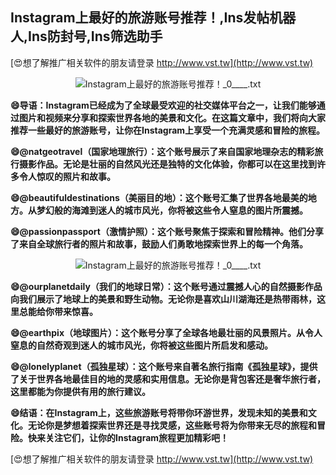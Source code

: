 ## **Instagram上最好的旅游账号推荐！,Ins发帖机器人,Ins防封号,Ins筛选助手**

[😍想了解推广相关软件的朋友请登录 http://www.vst.tw](http://www.vst.tw)

 <center><img src="https://vst.tw/MP4/tuiguang/png/5.png" alt="Instagram上最好的旅游账号推荐！_0____.txt"></center>

**😄导语：Instagram已经成为了全球最受欢迎的社交媒体平台之一，让我们能够通过图片和视频来分享和探索世界各地的美景和文化。在这篇文章中，我们将向大家推荐一些最好的旅游账号，让你在Instagram上享受一个充满灵感和冒险的旅程。**

**😄@natgeotravel（国家地理旅行）：这个账号展示了来自国家地理杂志的精彩旅行摄影作品。无论是壮丽的自然风光还是独特的文化体验，你都可以在这里找到许多令人惊叹的照片和故事。**

**😄@beautifuldestinations（美丽目的地）：这个账号汇集了世界各地最美的地方。从梦幻般的海滩到迷人的城市风光，你将被这些令人窒息的图片所震撼。**

**😄@passionpassport（激情护照）：这个账号聚焦于探索和冒险精神。他们分享了来自全球旅行者的照片和故事，鼓励人们勇敢地探索世界上的每一个角落。**

 <center><img src="https://vst.tw/MP4/tuiguang/png/6.png" alt="Instagram上最好的旅游账号推荐！_0____.txt"></center>

**😄@ourplanetdaily（我们的地球日常）：这个账号通过震撼人心的自然摄影作品向我们展示了地球上的美景和野生动物。无论你是喜欢山川湖海还是热带雨林，这里总能给你带来惊喜。**

**😄@earthpix（地球图片）：这个账号分享了全球各地最壮丽的风景照片。从令人窒息的自然奇观到迷人的城市风光，你将被这些图片所启发和感动。**

**😄@lonelyplanet（孤独星球）：这个账号来自著名旅行指南《孤独星球》，提供了关于世界各地最佳目的地的灵感和实用信息。无论你是背包客还是奢华旅行者，这里都能为你提供有用的旅行建议。**

**😄结语：在Instagram上，这些旅游账号将带你环游世界，发现未知的美景和文化。无论你是梦想着探索世界还是寻找灵感，这些账号将为你带来无尽的旅程和冒险。快来关注它们，让你的Instagram旅程更加精彩吧！**

[😍想了解推广相关软件的朋友请登录 http://www.vst.tw](http://www.vst.tw)



